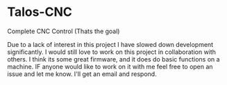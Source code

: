 # Talos-CNC
Complete CNC Control (Thats the goal)

Due to a lack of interest in this project I have slowed down development significantly. I would still love to work on this project in collaboration with others. I think its some great firmware, and it does do basic functions on a machine. IF anyone would like to work on it with me feel free to open an issue and let me know. I'll get an email and respond. 
